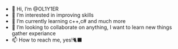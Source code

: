 - 👋 Hi, I’m @OL1Y1ER
- 👀 I’m interested in improving skills
- 🌱 I’m currently learning c++,c# and much more 
- 💞️ I’m looking to collaborate on anything, I want to learn new things gather experiance
- 📫 How to reach me, yes!🐈‍⬛
